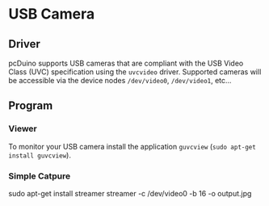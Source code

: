 # USB Camera

## Driver

pcDuino supports USB cameras that are compliant with the USB Video Class (UVC) specification using the `uvcvideo` driver. Supported cameras will be accessible via the device nodes `/dev/video0`, `/dev/video1`, etc...

## Program

### Viewer

To monitor your USB camera install the application `guvcview` (`sudo apt-get install guvcview`). 

### Simple Catpure

  sudo apt-get install streamer
  streamer -c /dev/video0 -b 16 -o output.jpg
